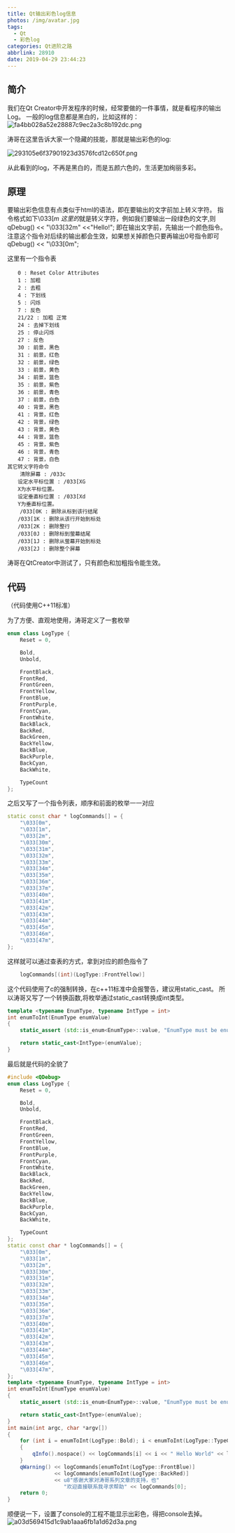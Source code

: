 ```yaml
---
title: Qt输出彩色log信息
photos: /img/avatar.jpg
tags:
  - Qt
  - 彩色log
categories: Qt进阶之路
abbrlink: 28910
date: 2019-04-29 23:44:23
---
```

## 简介

我们在Qt Creator中开发程序的时候，经常要做的一件事情，就是看程序的输出Log。
一般的log信息都是黑白的，比如这样的：
![fa4bb028a52e28887c9ec2a3c8b192dc.png](/images/ConsoleColor/Image1.png)

涛哥在这里告诉大家一个隐藏的技能，那就是输出彩色的log:

![293105e6f37901923d3576fcd12c650f.png](/images/ConsoleColor/Image2.png)


从此看到的log，不再是黑白的，而是五颜六色的，生活更加绚丽多彩。

## 原理
要输出彩色信息有点类似于html的语法，即在要输出的文字前加上转义字符。
指令格式如下\033[*m
这里的*就是转义字符，例如我们要输出一段绿色的文字,则
qDebug() << "\033[32m" <<"Hello!";
即在输出文字前，先输出一个颜色指令。
注意这个指令对后续的输出都会生效，如果想关掉颜色只要再输出0号指令即可
qDebug() << "\033[0m";

这里有一个指令表

```
　　0 : Reset Color Attributes
　　1 : 加粗
　　2 : 去粗
　　4 : 下划线
　　5 : 闪烁
　　7 : 反色
　　21/22 : 加粗 正常
　　24 : 去掉下划线
　　25 : 停止闪烁
　　27 : 反色
　　30 : 前景，黑色
　　31 : 前景，红色
　　32 : 前景，绿色
　　33 : 前景，黄色
　　34 : 前景，篮色
　　35 : 前景，紫色
　　36 : 前景，青色
　　37 : 前景，白色
　　40 : 背景，黑色
　　41 : 背景，红色
　　42 : 背景，绿色
　　43 : 背景，黄色
　　44 : 背景，篮色
　　45 : 背景，紫色
　　46 : 背景，青色
　　47 : 背景，白色
其它转义字符命令
    清除屏幕 : /033c
　　设定水平标位置 : /033[XG
　　X为水平标位置。
　　设定垂直标位置 : /033[Xd
　　Y为垂直标位置。
    /033[0K : 删除从标到该行结尾
　　/033[1K : 删除从该行开始到标处
　　/033[2K : 删除整行　
　　/033[0J : 删除标到萤幕结尾
　　/033[1J : 删除从萤幕开始到标处
　　/033[2J : 删除整个屏幕

```
涛哥在QtCreator中测试了，只有颜色和加粗指令能生效。
## 代码
（代码使用C++11标准）

为了方便、直观地使用，涛哥定义了一套枚举
```c++
enum class LogType {
    Reset = 0,

    Bold,
    Unbold,

    FrontBlack,
    FrontRed,
    FrontGreen,
    FrontYellow,
    FrontBlue,
    FrontPurple,
    FrontCyan,
    FrontWhite,
    BackBlack,
    BackRed,
    BackGreen,
    BackYellow,
    BackBlue,
    BackPurple,
    BackCyan,
    BackWhite,

    TypeCount
};
```
之后又写了一个指令列表，顺序和前面的枚举一一对应
```c++
static const char * logCommands[] = {
    "\033[0m",
    "\033[1m",
    "\033[2m",
    "\033[30m",
    "\033[31m",
    "\033[32m",
    "\033[33m",
    "\033[34m",
    "\033[35m",
    "\033[36m",
    "\033[37m",
    "\033[40m",
    "\033[41m",
    "\033[42m",
    "\033[43m",
    "\033[44m",
    "\033[45m",
    "\033[46m",
    "\033[47m",
};
```
这样就可以通过查表的方式，拿到对应的颜色指令了
```c++
    logCommands[(int)(LogType::FrontYellow)]
```
这个代码使用了c的强制转换，在c++11标准中会报警告，建议用static_cast。
所以涛哥又写了一个转换函数,将枚举通过static_cast转换成int类型。

```cpp
template <typename EnumType, typename IntType = int>
int enumToInt(EnumType enumValue)
{
    static_assert (std::is_enum<EnumType>::value, "EnumType must be enum");

    return static_cast<IntType>(enumValue);
}
```


最后就是代码的全貌了
```c++
#include <QDebug>
enum class LogType {
    Reset = 0,

    Bold,
    Unbold,

    FrontBlack,
    FrontRed,
    FrontGreen,
    FrontYellow,
    FrontBlue,
    FrontPurple,
    FrontCyan,
    FrontWhite,
    BackBlack,
    BackRed,
    BackGreen,
    BackYellow,
    BackBlue,
    BackPurple,
    BackCyan,
    BackWhite,

    TypeCount
};
static const char * logCommands[] = {
    "\033[0m",
    "\033[1m",
    "\033[2m",
    "\033[30m",
    "\033[31m",
    "\033[32m",
    "\033[33m",
    "\033[34m",
    "\033[35m",
    "\033[36m",
    "\033[37m",
    "\033[40m",
    "\033[41m",
    "\033[42m",
    "\033[43m",
    "\033[44m",
    "\033[45m",
    "\033[46m",
    "\033[47m",
};
template <typename EnumType, typename IntType = int>
int enumToInt(EnumType enumValue)
{
    static_assert (std::is_enum<EnumType>::value, "EnumType must be enum");

    return static_cast<IntType>(enumValue);
}
int main(int argc, char *argv[])
{
    for (int i = enumToInt(LogType::Bold); i < enumToInt(LogType::TypeCount); ++i)
    {
        qInfo().nospace() << logCommands[i] << i << " Hello World" << logCommands[0];
    }
    qWarning() << logCommands[enumToInt(LogType::FrontBlue)]
               << logCommands[enumToInt(LogType::BackRed)]
               << u8"感谢大家对涛哥系列文章的支持，也"
                  "欢迎直接联系我寻求帮助" << logCommands[0];
    return 0;
}

```
顺便说一下，设置了console的工程不能显示出彩色，得把console去掉。
![a03d569415d1c9ab1aaa6fb1a1d62d3a.png](/images/ConsoleColor/Image3.png)